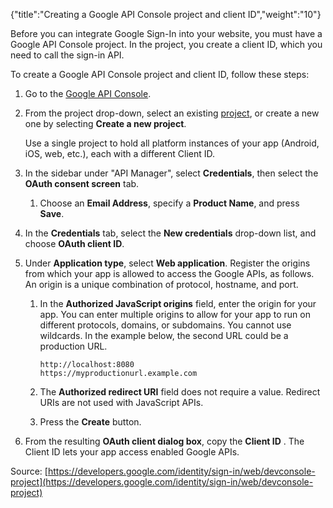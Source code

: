 {"title":"Creating a Google API Console project and client ID","weight":"10"}

Before you can integrate Google Sign-In into your website, you must have a Google API Console project. In the project, you create a client ID, which you need to call the sign-in API.

To create a Google API Console project and client ID, follow these steps:

1. Go to the [Google API Console](https://console.developers.google.com/project/_/apiui/apis/library).

2. From the project drop-down, select an existing [project](https://support.google.com/cloud/answer/6158853), or create a new one by selecting **Create a new project**.

    Use a single project to hold all platform instances of your app (Android, iOS, web, etc.), each with a different Client ID.

3. In the sidebar under "API Manager", select **Credentials**, then select the **OAuth consent screen** tab.

    1. Choose an **Email Address**, specify a **Product Name**, and press **Save**.

4. In the **Credentials** tab, select the **New credentials** drop-down list, and choose **OAuth client ID**.

5. Under **Application type**, select **Web application**. Register the origins from which your app is allowed to access the Google APIs, as follows. An origin is a unique combination of protocol, hostname, and port.

    1. In the **Authorized JavaScript origins** field, enter the origin for your app. You can enter multiple origins to allow for your app to run on different protocols, domains, or subdomains. You cannot use wildcards. In the example below, the second URL could be a production URL.

        ```
        http://localhost:8080
        https://myproductionurl.example.com
        ```

    2. The **Authorized redirect URI** field does not require a value. Redirect URIs are not used with JavaScript APIs.

    3. Press the **Create** button.

6. From the resulting **OAuth client dialog box**, copy the **Client ID** . The Client ID lets your app access enabled Google APIs.

Source: [https://developers.google.com/identity/sign-in/web/devconsole-project](https://developers.google.com/identity/sign-in/web/devconsole-project)
